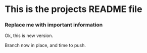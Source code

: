 # This is the projects README file


### Replace me with important information

Ok, this is new version.

Branch now in place, and time to push.


